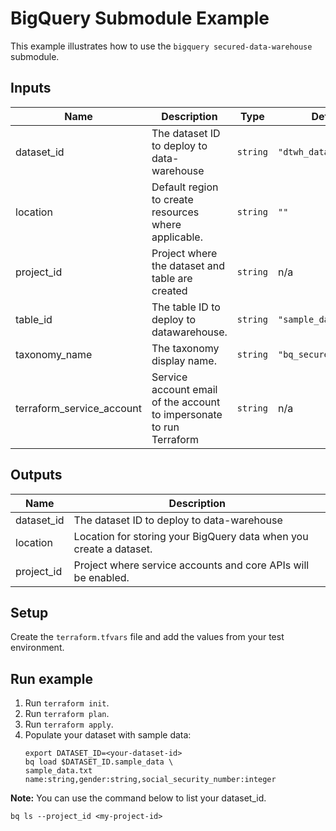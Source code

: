 # BigQuery Submodule Example

This example illustrates how to use the `bigquery secured-data-warehouse` submodule.

<!-- BEGINNING OF PRE-COMMIT-TERRAFORM DOCS HOOK -->
## Inputs

| Name | Description | Type | Default | Required |
|------|-------------|------|---------|:--------:|
| dataset\_id | The dataset ID to deploy to data-warehouse | `string` | `"dtwh_dataset"` | no |
| location | Default region to create resources where applicable. | `string` | `""` | no |
| project\_id | Project where the dataset and table are created | `string` | n/a | yes |
| table\_id | The table ID to deploy to datawarehouse. | `string` | `"sample_data"` | no |
| taxonomy\_name | The taxonomy display name. | `string` | `"bq_secure_taxonomy"` | no |
| terraform\_service\_account | Service account email of the account to impersonate to run Terraform | `string` | n/a | yes |

## Outputs

| Name | Description |
|------|-------------|
| dataset\_id | The dataset ID to deploy to data-warehouse |
| location | Location for storing your BigQuery data when you create a dataset. |
| project\_id | Project where service accounts and core APIs will be enabled. |

<!-- END OF PRE-COMMIT-TERRAFORM DOCS HOOK -->

## Setup
Create the `terraform.tfvars` file and add the values from your test environment.

## Run example
1. Run `terraform init`.
1. Run `terraform plan`.
1. Run `terraform apply`.
1. Populate your dataset with sample data:
   ```
   export DATASET_ID=<your-dataset-id>
   bq load $DATASET_ID.sample_data \
   sample_data.txt name:string,gender:string,social_security_number:integer
   ```
**Note:**
You can use the command below to list your dataset_id.
```
bq ls --project_id <my-project-id>
```

